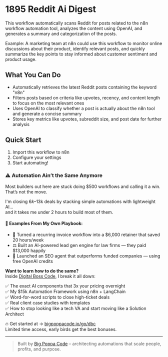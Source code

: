 # 1895 Reddit Ai Digest

This workflow automatically scans Reddit for posts related to the n8n workflow automation tool, analyzes the content using OpenAI, and generates a summary and categorization of the posts.

Example: A marketing team at n8n could use this workflow to monitor online discussions about their product, identify relevant posts, and quickly summarize the key points to stay informed about customer sentiment and product usage.

## What You Can Do
- Automatically retrieves the latest Reddit posts containing the keyword "n8n"
- Filters posts based on criteria like upvotes, recency, and content length to focus on the most relevant ones
- Uses OpenAI to classify whether a post is actually about the n8n tool and generate a concise summary
- Stores key metrics like upvotes, subreddit size, and post date for further analysis

## Quick Start
1. Import this workflow to n8n
2. Configure your settings
3. Start automating!

### ⚠️ Automation Ain’t the Same Anymore

Most builders out here are stuck doing $500 workflows and calling it a win.  
That’s not the move.  

I'm closing $6k–$13k deals by stacking simple automations with lightweight AI...  
and it takes me under 2 hours to build most of them.

#### 🧠 Examples From My Own Playbook:
- 🔁 Turned a recurring invoice workflow into a $6,000 retainer that saved 20 hours/week  
- ⚖️ Built an AI-powered lead gen engine for law firms — they paid $13,000 happily  
- 🚀 Launched an SEO agent that outperforms funded companies — using free OpenAI credits  

**Want to learn how to do the same?**  
Inside [Digital Boss Code](https://bigpoppacode.io/go/dbc), I break it all down:

✅ The exact AI components that 3x your pricing overnight  
✅ My $15k Automation Framework using n8n + LangChain  
✅ Word-for-word scripts to close high-ticket deals  
✅ Real client case studies with templates  
✅ How to stop looking like a tech VA and start moving like a Solution Architect  

🔥 Get started at → [bigpoppacode.io/go/dbc](https://bigpoppacode.io/go/dbc)  
Limited time access, early birds get the best bonuses.

---

> Built by [Big Poppa Code](https://bigpoppacode.io) – architecting automations that scale people, profits, and purpose.

